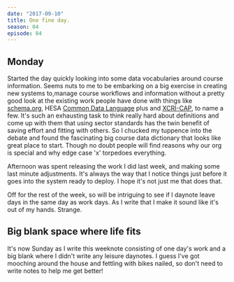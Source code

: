 ```yaml
---
date: "2017-09-10"
title: One fine day.
season: 04
episode: 04
---
```


## Monday

Started the day quickly looking into some data vocabularies around course information. Seems nuts to me to be embarking on a big exercise in creating new systems to,manage course workflows and information without a pretty good look at the existing work people have done with things like [schema.org][schema], HESA [Common Data Language][common] plus and [XCRI-CAP][xcri], to name a few. It's such an exhausting task to think really hard about definitions and come up with them that using sector standards has the twin benefit of saving effort and fitting with others. So I chucked my tuppence into the debate and found the fascinating big course data dictionary that looks like great place to start. Though no doubt people will find reasons why our org is special and why edge case 'x' torpedoes everything.  

Afternoon was spent releasing the work I did last week, and making some last minute adjustments. It's always the way that I notice things just before it goes into the system ready to deploy. I hope it's not just me that does that.

Off for the rest of the week, so will be intriguing to see if I daynote leave days in the same day as work days. As I write that I make it sound like it's out of my hands. Strange.

## Big blank space where life fits

It's now Sunday as I write this weeknote consisting of one day's work and a big blank where I didn't write any leisure daynotes. I guess I've got mooching around the house and fettling with bikes nailed, so don't need to write notes to help me get better!

[schema]: http://schema.org/
[common]: https://www.hesa.ac.uk/innovation/language
[xcri]: https://www.xcri.alanpaull.co.uk/
